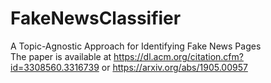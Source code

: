 # FakeNewsClassifier
A Topic-Agnostic Approach for Identifying Fake News Pages <br/>
The paper is available at https://dl.acm.org/citation.cfm?id=3308560.3316739 or https://arxiv.org/abs/1905.00957
